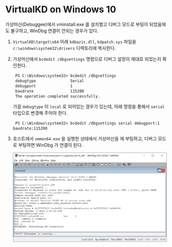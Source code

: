 # VirtualKD on Windows 10

가상머신(Debuggee)에서 vminstall.exe 를 설치했고 디버그 모드로 부팅이 되었음에도 불구하고, WinDbg 연결이 안되는 경우가 있다. 

1. `VirtualKD\target\x64` 아래 `kdbazis.dll`, `kdpatch.sys` 파일을 `c:\windows\system32\drivers` 디렉토리에 복사한다. 
1. 가상머신에서 `bcdedit /dbgsettings` 명령으로 디버그 설정이 제대로 되었는지 확인한다. 

        PS C:\Windows\system32> bcdedit /dbgsettings
        debugtype               Serial
        debugport               1
        baudrate                115200
        The operation completed successfully.

    가끔 `debugtype` 이 `local` 로 되어있는 경우가 있는데, 아래 명령을 통해서 `serial` 타입으로 변경해 주어야 한다.
    
        PS C:\Windows\system32> bcdedit /dbgsettings serial debugport:1 baudrate:115200

1. 호스트에서 `vmmon64.exe` 을 실행한 상태에서 가상머신을 재 부팅하고, 디버그 모드로 부팅하면 WinDbg 가 연결이 된다. 

    ![VirtualKD](img\virtualkd_1.png "VirtualKD")